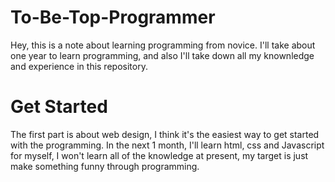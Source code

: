 # To-Be-Top-Programmer
Hey, this is a note about learning programming from novice.
I'll take about one year to learn programming, and also I'll take down all my knownledge and experience in this repository.

# Get Started
The first part is about web design, I think it's the easiest way to get started with the programming. In the next 1 month, I'll learn html, css and Javascript for myself, I won't learn all of the knowledge at present, my target is just make something funny through programming.
